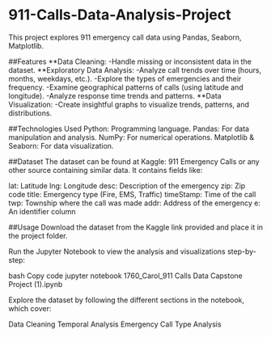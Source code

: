 # 911-Calls-Data-Analysis-Project
This project explores 911 emergency call data  using Pandas, Seaborn, Matplotlib.


##Features
**Data Cleaning: 
-Handle missing or inconsistent data in the dataset.
**Exploratory Data Analysis:
-Analyze call trends over time (hours, months, weekdays, etc.).
-Explore the types of emergencies and their frequency.
-Examine geographical patterns of calls (using latitude and longitude).
-Analyze response time trends and patterns.
**Data Visualization: 
-Create insightful graphs to visualize trends, patterns, and distributions.

##Technologies Used
Python: Programming language.
Pandas: For data manipulation and analysis.
NumPy: For numerical operations.
Matplotlib & Seaborn: For data visualization.

##Dataset
The dataset can be found at Kaggle: 911 Emergency Calls or any other source containing similar data. It contains fields like:

lat: Latitude
lng: Longitude
desc: Description of the emergency
zip: Zip code
title: Emergency type (Fire, EMS, Traffic)
timeStamp: Time of the call
twp: Township where the call was made
addr: Address of the emergency
e: An identifier column

##Usage
Download the dataset from the Kaggle link provided and place it in the project folder.

Run the Jupyter Notebook to view the analysis and visualizations step-by-step:

bash
Copy code
jupyter notebook 1760_Carol_911 Calls Data Capstone Project (1).ipynb

Explore the dataset by following the different sections in the notebook, which cover:

Data Cleaning
Temporal Analysis
Emergency Call Type Analysis

